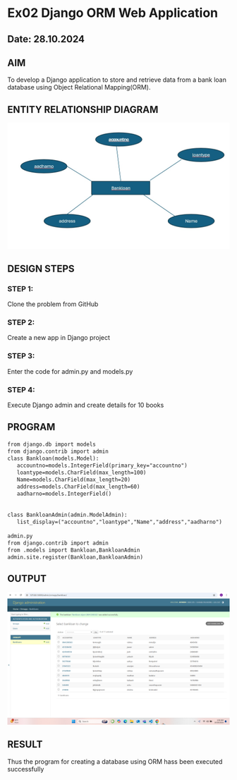 # Ex02 Django ORM Web Application
## Date: 28.10.2024

## AIM
To develop a Django application to store and retrieve data from a bank loan database using Object Relational Mapping(ORM).

## ENTITY RELATIONSHIP DIAGRAM

![alt text](96a67604-58bb-41a0-8a15-c01c1107de5c.jpg)

## DESIGN STEPS

### STEP 1:
Clone the problem from GitHub

### STEP 2:
Create a new app in Django project

### STEP 3:
Enter the code for admin.py and models.py

### STEP 4:
Execute Django admin and create details for 10 books

## PROGRAM
```
from django.db import models
from django.contrib import admin
class Bankloan(models.Model):
   accountno=models.IntegerField(primary_key="accountno")
   loantype=models.CharField(max_length=100)
   Name=models.CharField(max_length=20)
   address=models.CharField(max_length=60)
   aadharno=models.IntegerField()


class BankloanAdmin(admin.ModelAdmin):
   list_display=("accountno","loantype","Name","address","aadharno")

admin.py
from django.contrib import admin
from .models import Bankloan,BankloanAdmin
admin.site.register(Bankloan,BankloanAdmin)
```


## OUTPUT
![alt text](avinesh.png)


## RESULT
Thus the program for creating a database using ORM hass been executed successfully
